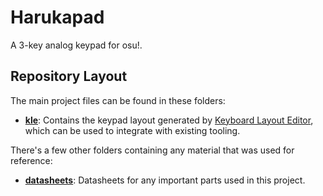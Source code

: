 # Harukapad

A 3-key analog keypad for osu!.

## Repository Layout

The main project files can be found in these folders:

- [**kle**](./kle): Contains the keypad layout generated by [Keyboard Layout Editor](http://www.keyboard-layout-editor.com), which can be used to integrate with existing tooling.

There's a few other folders containing any material that was used for reference:

- [**datasheets**](./datasheets): Datasheets for any important parts used in this project.

